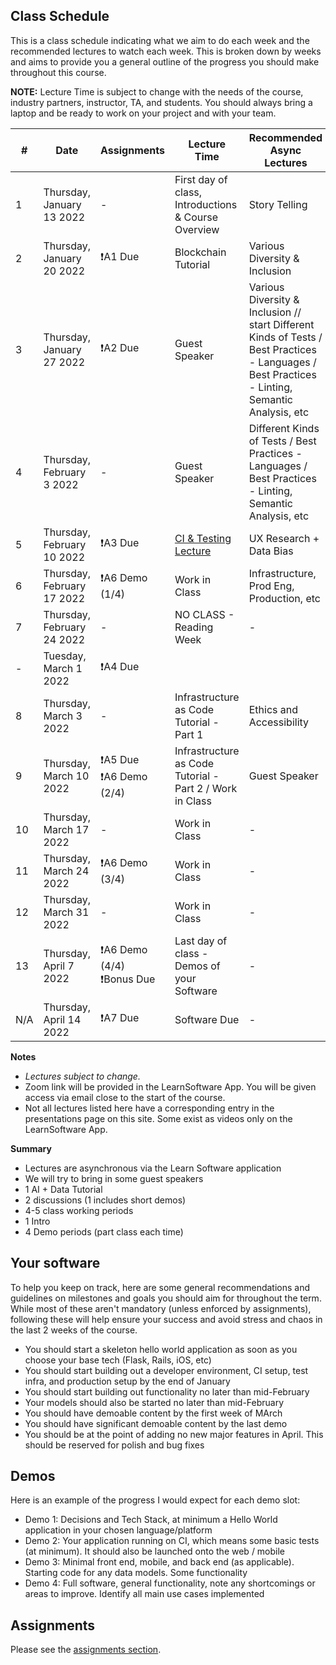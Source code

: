 ## Class Schedule

This is a class schedule indicating what we aim to do each week and the recommended lectures to watch each week. This is broken down by weeks and aims to provide you a general outline of the progress you should make throughout this course.

**NOTE:** Lecture Time is subject to change with the needs of the course, industry partners, instructor, TA, and students. You should always bring a laptop and be ready to work on your project and with your team.

| # | Date | Assignments | Lecture Time | Recommended Async Lectures |
| -- | -- | -- | -- | -- |
| 1 | Thursday, January 13 2022   | - | First day of class, Introductions & Course Overview | Story Telling |
| 2 | Thursday, January 20 2022   | ❗A1 Due | Blockchain Tutorial | Various Diversity & Inclusion |
| 3 | Thursday, January 27 2022   | ❗A2 Due | Guest Speaker | Various Diversity & Inclusion // start Different Kinds of Tests / Best Practices - Languages / Best Practices - Linting, Semantic Analysis, etc |
| 4 | Thursday, February 3 2022   | - | Guest Speaker | Different Kinds of Tests / Best Practices - Languages / Best Practices - Linting, Semantic Analysis, etc |
| 5 | Thursday, February 10 2022  | ❗A3 Due | [CI & Testing Lecture](https://csc491.dcsil.ca/presentations/output/ci/index.html#0) | UX Research + Data Bias |
| 6 | Thursday, February 17 2022  | ❗A6 Demo (1/4) | Work in Class | Infrastructure, Prod Eng, Production, etc |
| 7 | Thursday, February 24 2022  | - | NO CLASS - Reading Week | - | 
| - | Tuesday, March 1 2022       | ❗A4 Due |  | |
| 8 | Thursday, March 3 2022      | - | Infrastructure as Code Tutorial - Part 1 | Ethics and Accessibility | 
| 9 | Thursday, March 10 2022     | ❗A5 Due<br>❗A6 Demo (2/4) | Infrastructure as Code Tutorial - Part 2 / Work in Class | Guest Speaker | - | 
| 10 | Thursday, March 17 2022    | - | Work in Class | - | 
| 11 | Thursday, March 24 2022    | ❗A6 Demo (3/4) | Work in Class | - | 
| 12 | Thursday, March 31 2022    | - | Work in Class | - | 
| 13 | Thursday, April 7 2022     | ❗A6 Demo (4/4)<br>❗Bonus Due | Last day of class - Demos of your Software | - | 
| N/A | Thursday, April 14 2022   | ❗A7 Due  | Software Due | - |

**Notes**
- _Lectures subject to change._
- Zoom link will be provided in the LearnSoftware App. You will be given access via email close to the start of the course.
- Not all lectures listed here have a corresponding entry in the presentations page on this site. Some exist as videos only on the LearnSoftware App.

**Summary**

- Lectures are asynchronous via the Learn Software application
- We will try to bring in some guest speakers
- 1 AI + Data Tutorial
- 2 discussions (1 includes short demos)
- 4-5 class working periods
- 1 Intro
- 4 Demo periods (part class each time)

## Your software

To help you keep on track, here are some general recommendations and guidelines on milestones and goals you should aim for throughout the term. While most of these aren't mandatory (unless enforced by assignments), following these will help ensure your success and avoid stress and chaos in the last 2 weeks of the course.

- You should start a skeleton hello world application as soon as you choose your base tech (Flask, Rails, iOS, etc)
- You should start building out a developer environment, CI setup, test infra, and production setup by the end of January
- You should start building out functionality no later than mid-February 
- Your models should also be started no later than mid-February
- You should have demoable content by the first week of MArch
- You should have significant demoable content by the last demo  
- You should be at the point of adding no new major features in April. This should be reserved for polish and bug fixes

## Demos

Here is an example of the progress I would expect for each demo slot:

- Demo 1: Decisions and Tech Stack, at minimum a Hello World application in your chosen language/platform
- Demo 2: Your application running on CI, which means some basic tests (at minimum). It should also be launched onto the web / mobile
- Demo 3: Minimal front end, mobile, and back end (as applicable). Starting code for any data models. Some functionality
- Demo 4: Full software, general functionality, note any shortcomings or areas to improve. Identify all main use cases implemented

## Assignments

Please see the [assignments section](../assignments/README.md).
